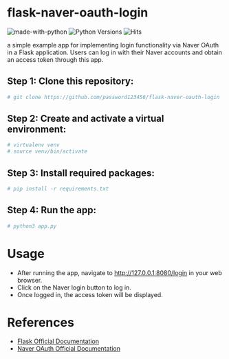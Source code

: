 # flask-naver-oauth-login
![made-with-python][made-with-python]
![Python Versions][pyversion-button]
![Hits]

[pyversion-button]: https://img.shields.io/pypi/pyversions/Markdown.svg
[made-with-python]: https://img.shields.io/badge/Made%20with-Python-1f425f.svg
[Hits]: https://hits.seeyoufarm.com/api/count/incr/badge.svg?url=https%3A%2F%2Fgithub.com%2Fpassword123456%2Fflask-naver-oauth-login&count_bg=%2379C83D&title_bg=%23555555&icon=&icon_color=%23E7E7E7&title=hits&edge_flat=false

a simple example app for implementing login functionality via Naver OAuth in a Flask application. Users can log in with their Naver accounts and obtain an access token through this app.


## Step 1: Clone this repository:
```bash
# git clone https://github.com/password123456/flask-naver-oauth-login
```

## Step 2: Create and activate a virtual environment:
```bash
# virtualenv venv
# source venv/bin/activate
```

## Step 3: Install required packages:
```bash
# pip install -r requirements.txt
```

## Step 4: Run the app:
```bash
# python3 app.py
```

# Usage
- After running the app, navigate to http://127.0.0.1:8080/login in your web browser.
- Click on the Naver login button to log in.
- Once logged in, the access token will be displayed.

# References
- [Flask Official Documentation](https://flask.palletsprojects.com/en)
- [Naver OAuth Official Documentation](https://developers.naver.com/docs/login/api/api.md)
